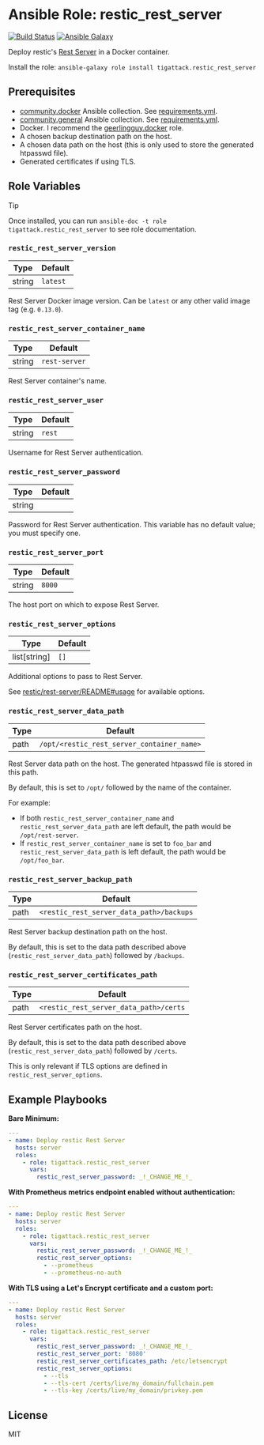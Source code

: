 # Ansible Role: restic_rest_server

[![Build Status][build_badge]][build_link]
[![Ansible Galaxy][galaxy_badge]][galaxy_link]

Deploy restic's [Rest Server](https://github.com/restic/rest-server) in a Docker container.

Install the role: `ansible-galaxy role install tigattack.restic_rest_server`

## Prerequisites

* [community.docker](https://galaxy.ansible.com/ui/repo/published/community/docker/) Ansible collection. See [requirements.yml](requirements.yml).
* [community.general](https://galaxy.ansible.com/ui/repo/published/community/general/) Ansible collection. See [requirements.yml](requirements.yml).
* Docker. I recommend the [geerlingguy.docker](https://github.com/geerlingguy/ansible-role-docker) role.
* A chosen backup destination path on the host.
* A chosen data path on the host (this is only used to store the generated htpasswd file).
* Generated certificates if using TLS.


## Role Variables

> [!TIP]
> Once installed, you can run `ansible-doc -t role tigattack.restic_rest_server` to see role documentation.

### `restic_rest_server_version`

| Type   | Default  |
|--------|----------|
| string | `latest` |

Rest Server Docker image version. Can be `latest` or any other valid image tag (e.g. `0.13.0`).

### `restic_rest_server_container_name`

| Type   | Default       |
|--------|---------------|
| string | `rest-server` |

Rest Server container's name.

### `restic_rest_server_user`

| Type   | Default |
|--------|---------|
| string | `rest`  |

Username for Rest Server authentication.

### `restic_rest_server_password`

| Type   | Default |
|--------|---------|
| string |         |

Password for Rest Server authentication. This variable has no default value; you must specify one.

### `restic_rest_server_port`

| Type   | Default |
|--------|---------|
| string | `8000`  |

The host port on which to expose Rest Server.

### `restic_rest_server_options`

| Type         | Default |
|--------------|---------|
| list[string] | `[]`    |

Additional options to pass to Rest Server.

See [restic/rest-server/README#usage](https://github.com/restic/rest-server/blob/master/README.md#usage) for available options.

### `restic_rest_server_data_path`

| Type   | Default                                    |
|--------|--------------------------------------------|
| path   | `/opt/<restic_rest_server_container_name>` |

Rest Server data path on the host. The generated htpasswd file is stored in this path.

By default, this is set to `/opt/` followed by the name of the container.

For example:
* If both `restic_rest_server_container_name` and `restic_rest_server_data_path` are left default, the path would be `/opt/rest-server`.
* If `restic_rest_server_container_name` is set to `foo_bar` and `restic_rest_server_data_path` is left default, the path would be `/opt/foo_bar`.

### `restic_rest_server_backup_path`

| Type   | Default                                  |
|--------|------------------------------------------|
| path   | `<restic_rest_server_data_path>/backups` |

Rest Server backup destination path on the host.

By default, this is set to the data path described above (`restic_rest_server_data_path`) followed by `/backups`.

### `restic_rest_server_certificates_path`

| Type   | Default                                |
|--------|----------------------------------------|
| path   | `<restic_rest_server_data_path>/certs` |

Rest Server certificates path on the host.

By default, this is set to the data path described above (`restic_rest_server_data_path`) followed by `/certs`.

This is only relevant if TLS options are defined in `restic_rest_server_options`.

## Example Playbooks

**Bare Minimum:**

```yml
---
- name: Deploy restic Rest Server
  hosts: server
  roles:
    - role: tigattack.restic_rest_server
      vars:
        restic_rest_server_password: _!_CHANGE_ME_!_
```

**With Prometheus metrics endpoint enabled without authentication:**

```yml
---
- name: Deploy restic Rest Server
  hosts: server
  roles:
    - role: tigattack.restic_rest_server
      vars:
        restic_rest_server_password: _!_CHANGE_ME_!_
        restic_rest_server_options:
          - --prometheus
          - --prometheus-no-auth
```

**With TLS using a Let's Encrypt certificate and a custom port:**

```yml
---
- name: Deploy restic Rest Server
  hosts: server
  roles:
    - role: tigattack.restic_rest_server
      vars:
        restic_rest_server_password: _!_CHANGE_ME_!_
        restic_rest_server_port: '8080'
        restic_rest_server_certificates_path: /etc/letsencrypt
        restic_rest_server_options:
          - --tls
          - --tls-cert /certs/live/my_domain/fullchain.pem
          - --tls-key /certs/live/my_domain/privkey.pem
```

## License

MIT

[build_badge]:  https://img.shields.io/github/actions/workflow/status/tigattack/ansible-role-restic-rest-server/test.yml?branch=main&label=Lint%20%26%20Test
[build_link]:   https://github.com/tigattack/ansible-role-restic-rest-server/actions?query=workflow:Test
[galaxy_badge]: https://img.shields.io/ansible/role/d/tigattack/restic_rest_server
[galaxy_link]:  https://galaxy.ansible.com/ui/standalone/roles/tigattack/restic_rest_server/
